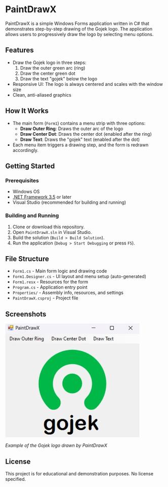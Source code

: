 # PaintDrawX

PaintDrawX is a simple Windows Forms application written in C# that demonstrates step-by-step drawing of the Gojek logo. The application allows users to progressively draw the logo by selecting menu options.

## Features
- Draw the Gojek logo in three steps:
  1. Draw the outer green arc (ring)
  2. Draw the center green dot
  3. Draw the text "gojek" below the logo
- Responsive UI: The logo is always centered and scales with the window size
- Clean, anti-aliased graphics

## How It Works
- The main form (`Form1`) contains a menu strip with three options:
  - **Draw Outer Ring**: Draws the outer arc of the logo
  - **Draw Center Dot**: Draws the center dot (enabled after the ring)
  - **Draw Text**: Draws the "gojek" text (enabled after the dot)
- Each menu item triggers a drawing step, and the form is redrawn accordingly.

## Getting Started

### Prerequisites
- Windows OS
- [.NET Framework 3.5](https://www.microsoft.com/en-us/download/details.aspx?id=21) or later
- Visual Studio (recommended for building and running)

### Building and Running
1. Clone or download this repository.
2. Open `PaintDrawX.sln` in Visual Studio.
3. Build the solution (`Build > Build Solution`).
4. Run the application (`Debug > Start Debugging` or press `F5`).

## File Structure
- `Form1.cs` - Main form logic and drawing code
- `Form1.Designer.cs` - UI layout and menu setup (auto-generated)
- `Form1.resx` - Resources for the form
- `Program.cs` - Application entry point
- `Properties/` - Assembly info, resources, and settings
- `PaintDrawX.csproj` - Project file

## Screenshots

![PaintDrawX Visualization](media/visualization.jpg)

*Example of the Gojek logo drawn by PaintDrawX*

## License
This project is for educational and demonstration purposes. No license specified. 
